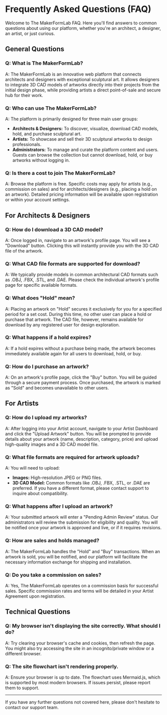 # Frequently Asked Questions (FAQ)

Welcome to The MakerFormLab FAQ. Here you'll find answers to common questions about using our platform, whether you're an architect, a designer, an artist, or just curious.

## General Questions

### Q: What is The MakerFormLab?
A: The MakerFormLab is an innovative web platform that connects architects and designers with exceptional sculptural art. It allows designers to integrate 3D CAD models of artworks directly into their projects from the initial design phase, while providing artists a direct point-of-sale and secure hub for their work.

### Q: Who can use The MakerFormLab?
A: The platform is primarily designed for three main user groups:
* **Architects & Designers:** To discover, visualize, download CAD models, hold, and purchase sculptural art.
* **Artists:** To showcase and sell their 3D sculptural artworks to design professionals.
* **Administrators:** To manage and curate the platform content and users.
Guests can browse the collection but cannot download, hold, or buy artworks without logging in.

### Q: Is there a cost to join The MakerFormLab?
A: Browse the platform is free. Specific costs may apply for artists (e.g., commission on sales) and for architects/designers (e.g., placing a hold on an artwork). Detailed pricing information will be available upon registration or within your account settings.

## For Architects & Designers

### Q: How do I download a 3D CAD model?
A: Once logged in, navigate to an artwork's profile page. You will see a "Download" button. Clicking this will instantly provide you with the 3D CAD file of the artwork.

### Q: What CAD file formats are supported for download?
A: We typically provide models in common architectural CAD formats such as .OBJ, .FBX, .STL, and .DAE. Please check the individual artwork's profile page for specific available formats.

### Q: What does "Hold" mean?
A: Placing an artwork on "Hold" secures it exclusively for you for a specified period for a set cost. During this time, no other user can place a hold or purchase that artwork. The CAD file, however, remains available for download by any registered user for design exploration.

### Q: What happens if a hold expires?
A: If a hold expires without a purchase being made, the artwork becomes immediately available again for all users to download, hold, or buy.

### Q: How do I purchase an artwork?
A: On an artwork's profile page, click the "Buy" button. You will be guided through a secure payment process. Once purchased, the artwork is marked as "Sold" and becomes unavailable to other users.

## For Artists

### Q: How do I upload my artworks?
A: After logging into your Artist account, navigate to your Artist Dashboard and click the "Upload Artwork" button. You will be prompted to provide details about your artwork (name, description, category, price) and upload high-quality images and a 3D CAD model file.

### Q: What file formats are required for artwork uploads?
A: You will need to upload:
* **Images:** High-resolution JPEG or PNG files.
* **3D CAD Model:** Common formats like .OBJ, .FBX, .STL, or .DAE are preferred. If you have a different format, please contact support to inquire about compatibility.

### Q: What happens after I upload an artwork?
A: Your submitted artwork will enter a "Pending Admin Review" status. Our administrators will review the submission for eligibility and quality. You will be notified once your artwork is approved and live, or if it requires revisions.

### Q: How are sales and holds managed?
A: The MakerFormLab handles the "Hold" and "Buy" transactions. When an artwork is sold, you will be notified, and our platform will facilitate the necessary information exchange for shipping and installation.

### Q: Do you take a commission on sales?
A: Yes, The MakerFormLab operates on a commission basis for successful sales. Specific commission rates and terms will be detailed in your Artist Agreement upon registration.

## Technical Questions

### Q: My browser isn't displaying the site correctly. What should I do?
A: Try clearing your browser's cache and cookies, then refresh the page. You might also try accessing the site in an incognito/private window or a different browser.

### Q: The site flowchart isn't rendering properly.
A: Ensure your browser is up to date. The flowchart uses Mermaid.js, which is supported by most modern browsers. If issues persist, please report them to support.

---
If you have any further questions not covered here, please don't hesitate to contact our support team.